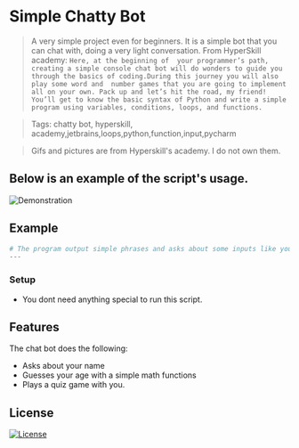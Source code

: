 # Simple Chatty Bot

> A very simple project even for beginners. It is a simple bot that you can chat with, doing a very light conversation. From HyperSkill academy: ```Here, at the beginning of 
your programmer’s path, creating a simple console chat bot will do wonders to guide you through the basics of coding.During this journey you will also play some word and 
number games that you are going to implement all on your own. Pack up and let’s hit the road, my friend! You’ll get to know the basic syntax of Python and write a simple program using variables, conditions, loops, and functions.```

> Tags: chatty bot, hyperskill, academy,jetbrains,loops,python,function,input,pycharm

> Gifs and pictures are from Hyperskill's academy. I do not own them.

## Below is an example of the script's usage.

![Demonstration](https://media.giphy.com/media/elUWiMXyvgx3d2ey4j/giphy.gif)

## Example

```python
# The program output simple phrases and asks about some inputs like your name,age etc. Very simple to handle.
---
```

### Setup

- You dont need anything special to run this script.


## Features

The chat bot does the following:
- Asks about your name
- Guesses your age with a simple math functions
- Plays a quiz game with you.


## License

[![License](http://img.shields.io/:license-mit-blue.svg?style=flat-square)](http://badges.mit-license.org)
